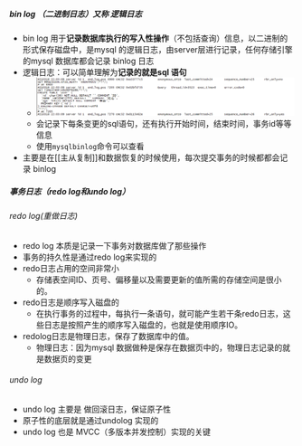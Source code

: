 ##### bin log （二进制日志）又称 逻辑日志
- bin log 用于**记录数据库执行的写入性操作**（不包括查询）信息，以二进制的形式保存磁盘中，是mysql 的逻辑日志，由server层进行记录，任何存储引擎的mysql 数据库都会记录 binlog 日志
- 逻辑日志：可以简单理解为**记录的就是sql 语句**
	- ![](attachments/Pasted%20image%2020230101214546.png)
	- 会记录下每条变更的sql语句，还有执行开始时间，结束时间，事务id等等信息
	- 使用`mysqlbinlog`命令可以查看
- 主要是在[[主从复制]]和数据恢复的时候使用，每次提交事务的时候都都会记录 binlog
##### 事务日志（redo log和undo log）
###### redo log(重做日志)
- redo log 本质是记录一下事务对数据库做了那些操作
- 事务的持久性是通过redo log来实现的
- redo日志占用的空间非常小
	- 存储表空间ID、页号、偏移量以及需要更新的值所需的存储空间是很小的。
- redo日志是顺序写入磁盘的
	-  在执行事务的过程中，每执行一条语句，就可能产生若干条redo日志，这些日志是按照产生的顺序写入磁盘的，也就是使用顺序IO。
- redolog日志是物理日志，保存了数据库中的值。
	- 物理日志：因为mysql 数据做种是保存在数据页中的，物理日志记录的就是数据页的变更
###### undo log
- undo log 主要是 做回滚日志，保证原子性
- 原子性的底层就是通过undolog 实现的
- undo log 也是 MVCC（多版本并发控制）实现的关键
